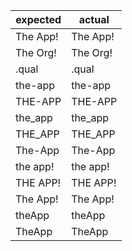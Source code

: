 | expected  | actual        |
|-----------|---------------|
| The App!  | The App!       |
| The Org!  | The Org!       |
| .qual     | .qual |
| the-app   | the-app       |
| THE-APP   | THE-APP       |
| the_app   | the_app       |
| THE_APP   | THE_APP       |
| The-App   | The-App       |
| the app!  | the app!       |
| THE APP!  | THE APP!       |
| The App!  | The App!       |
| theApp    | theApp       |
| TheApp    | TheApp       |

